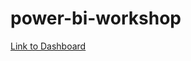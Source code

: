 # power-bi-workshop
[Link to Dashboard](https://app.powerbi.com/view?r=eyJrIjoiMGNjNTNiYzYtMzliMy00Mzc4LWFjNzUtMTYzZGMzYmFhYzE3IiwidCI6IjEwMWRhNTg3LTE4NDMtNGY1Mi04YjhhLTE3YjA2OWM2NmQzMyIsImMiOjJ9&pageName=ReportSection)
